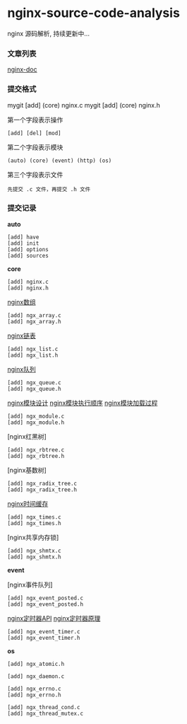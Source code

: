 # nginx-source-code-analysis

nginx 源码解析, 持续更新中...

### 文章列表

[nginx-doc](http://www.luwenpeng.cn/categories/nginx/)

### 提交格式

mygit [add] (core) nginx.c
mygit [add] (core) nginx.h

第一个字段表示操作

    [add] [del] [mod]

第二个字段表示模块

    (auto) (core) (event) (http) (os)

第三个字段表示文件

    先提交 .c 文件，再提交 .h 文件

### 提交记录

**auto**

    [add] have
    [add] init
    [add] options
    [add] sources

**core**

    [add] nginx.c
    [add] nginx.h

[nginx数组](http://www.luwenpeng.cn/2018/11/12/nginx%E6%95%B0%E7%BB%84/)

    [add] ngx_array.c
    [add] ngx_array.h

[nginx链表](http://www.luwenpeng.cn/2018/11/06/nginx%E9%93%BE%E8%A1%A8/)

    [add] ngx_list.c
    [add] ngx_list.h

[nginx队列](http://www.luwenpeng.cn/2018/11/12/nginx%E9%98%9F%E5%88%97/)

    [add] ngx_queue.c
    [add] ngx_queue.h

[nginx模块设计](http://www.luwenpeng.cn/2018/12/15/nginx%E6%A8%A1%E5%9D%97%E8%AE%BE%E8%AE%A1/)
[nginx模块执行顺序](http://www.luwenpeng.cn/2018/12/22/nginx%E6%A8%A1%E5%9D%97%E6%89%A7%E8%A1%8C%E9%A1%BA%E5%BA%8F/)
[nginx模块加载过程](http://www.luwenpeng.cn/2018/12/30/nginx%E6%A8%A1%E5%9D%97%E5%8A%A0%E8%BD%BD%E8%BF%87%E7%A8%8B/)

    [add] ngx_module.c
    [add] ngx_module.h

[nginx红黑树]

    [add] ngx_rbtree.c
    [add] ngx_rbtree.h

[nginx基数树]

    [add] ngx_radix_tree.c
    [add] ngx_radix_tree.h

[nginx时间缓存](http://www.luwenpeng.cn/2019/02/19/nginx%E6%97%B6%E9%97%B4%E7%BC%93%E5%AD%98/)

    [add] ngx_times.c
    [add] ngx_times.h

[nginx共享内存锁]

    [add] ngx_shmtx.c
    [add] ngx_shmtx.h

**event**

[nginx事件队列]

    [add] ngx_event_posted.c
    [add] ngx_event_posted.h

[nginx定时器API](http://www.luwenpeng.cn/2018/11/17/nginx%E5%AE%9A%E6%97%B6%E5%99%A8API/)
[nginx定时器原理](http://www.luwenpeng.cn/2018/11/18/nginx%E5%AE%9A%E6%97%B6%E5%99%A8%E5%8E%9F%E7%90%86/)

    [add] ngx_event_timer.c
    [add] ngx_event_timer.h

**os**

    [add] ngx_atomic.h

    [add] ngx_daemon.c

    [add] ngx_errno.c
    [add] ngx_errno.h

    [add] ngx_thread_cond.c
    [add] ngx_thread_mutex.c
